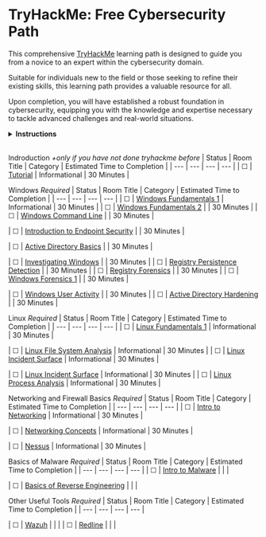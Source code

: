 # TryHackMe: Free Cybersecurity Path

This comprehensive [TryHackMe](https://tryhackme.com) learning path is designed to guide you from a novice to an expert within the cybersecurity domain. 

Suitable for individuals new to the field or those seeking to refine their existing skills, this learning path provides a valuable resource for all.

Upon completion, you will have established a robust foundation in cybersecurity, equipping you with the knowledge and expertise necessary to tackle advanced challenges and real-world situations.

<details>
  <summary>
    <b>Instructions</b>
  </summary>

  You can find instructions on how to use this repository at [INSTRUCTIONS.md](/INSTRUCTIONS.md).
</details>

<br/>

<!-- ☐ -->
<!-- ☑ -->

Indroduction *+only if you have not done tryhackme before*
| Status | Room Title                                                                                       | Category           | Estimated Time to Completion      |
| ---    | ---                                                                                              | ---                | ---                               |
| ☐      | [Tutorial](https://tryhackme.com/room/tutorial)                                                  | Informational      | 30 Minutes                        |
<!-- | ☐ | [Logs Fundamentals](https://tryhackme.com/r/room/logsfundamentals)                               | paid for           | 30 Minutes                        | -->

Windows *Required*
| Status | Room Title                                                                                       | Category           | Estimated Time to Completion      |
| ---    | ---                                                                                              | ---                | ---                               |
| ☐      | [Windows Fundamentals 1](https://tryhackme.com/r/room/windowsfundamentals1xbx)                   | Informational      | 30 Minutes                        |
| ☐      | [Windows Fundamentals 2](https://tryhackme.com/r/room/windowsfundamentals2x0x)                   |                    | 30 Minutes                        |
| ☐      | [Windows Command Line](https://tryhackme.com/r/room/windowscommandline)                          |                    | 30 Minutes                        |
<!-- | ☐ | [Windows Powershell](https://tryhackme.com/r/room/windowspowershell)                             | paid for           | 30 Minutes                        | -->
<!-- | ☐ | [Windows Hardening](https://tryhackme.com/r/room/microsoftwindowshardening)                      | paid for           | 30 Minutes                        | -->
| ☐      | [Introduction to Endpoint Security](https://tryhackme.com/r/room/introtoendpointsecurity)        |                    | 30 Minutes                        |
<!-- | ☐ | [Core Windows Processes](https://tryhackme.com/r/room/btwindowsinternals)                        | paid for           | 30 Minutes                        |           
| ☐      | [Windows Applications](https://tryhackme.com/r/room/windowsapplications)                         |                    | 30 Minutes                        |
| ☐      | [Windows Event Logs](https://tryhackme.com/r/room/windowseventlogs)                              |                    | 30 Minutes                        | -->
| ☐      | [Active Directory Basics](https://tryhackme.com/r/room/winadbasics)                              |                    | 30 Minutes                        |
<!--| ☐  | [Sysinternals](https://tryhackme.com/r/room/btsysinternalssg)                                    |                    | 30 Minutes                        |   
| ☐      | [Sysmon](https://tryhackme.com/r/room/sysmon)                                                    |                    | 30 Minutes                        | 
| ☐      | [Monday Monitor](https://tryhackme.com/r/room/mondaymonitor)                                     | paid for           | 30 Minutes                        | -->
| ☐      | [Investigating Windows](https://tryhackme.com/r/room/investigatingwindows)                       |                    | 30 Minutes                        |
| ☐      | [Registry Persistence Detection](https://tryhackme.com/r/room/registrypersistencedetection)      |                    | 30 Minutes                        |
| ☐      | [Registry Forensics](https://tryhackme.com/r/room/expregistryforensics)                          |                    | 30 Minutes                        |
| ☐      | [Windows Forensics 1](https://tryhackme.com/r/room/windowsforensics1)                            |                    | 30 Minutes                        |
<!--| ☐  | [Windows Forensics 2](https://tryhackme.com/r/room/windowsforensics2)                            |                    | 30 Minutes                        |
| ☐      | [Windows User Account Forensics](https://tryhackme.com/r/room/windowsuseraccountforensics)       |                    | 30 Minutes                        | -->
| ☐      | [Windows User Activity](https://tryhackme.com/r/room/windowsuseractivity)                        |                    | 30 Minutes                        |
| ☐      | [Active Directory Hardening](https://tryhackme.com/r/room/activedirectoryhardening)              |                    | 30 Minutes                        |
<!--| ☐  | [Blizzard](https://tryhackme.com/r/room/blizzard)                                                |                    | 30 Minutes                        |
| ☐      | [Retracted](https://tryhackme.com/r/room/retracted)                                              |                    | 30 Minutes                        | -->



Linux *Required*
| Status | Room Title                                                                                       | Category           | Estimated Time to Completion      |
| ---    | ---                                                                                              | ---                | ---                               |
| ☐      | [Linux Fundamentals 1](https://tryhackme.com/r/room/linuxfundamentalspart1)                      | Informational      | 30 Minutes                        |
<!-- | ☐ | [Linux Shells](https://tryhackme.com/r/room/linuxshells)                                         | Informational      | 30 Minutes                        |
| ☐      | [Linux Fundamentals 2](https://tryhackme.com/r/room/linuxfundamentalspart2)                      | Informational      | 30 Minutes                        |
| ☐      | [Linux Fundamentals 3](https://tryhackme.com/r/room/linuxfundamentalspart3)                      | Informational      | 30 Minutes                        | -->
| ☐      | [Linux File System Analysis](https://tryhackme.com/r/room/linuxfilesystemanalysis)               | Informational      | 30 Minutes                        |
| ☐      | [Linux Incident Surface](https://tryhackme.com/r/room/linuxincidentsurface)                      | Informational      | 30 Minutes                        |
<!-- | ☐ | [Linux System Hardening](https://tryhackme.com/r/room/linuxsystemhardening)                      | Informational      | 30 Minutes                        | -->
| ☐      | [Linux Incident Surface](https://tryhackme.com/r/room/linuxincidentsurface)                      | Informational      | 30 Minutes                        |
| ☐      | [Linux Process Analysis](https://tryhackme.com/r/room/linuxprocessanalysis)                      | Informational      | 30 Minutes                        |
<!-- | ☐ | [Linux Logs Investigations](https://tryhackme.com/r/room/linuxlogsinvestigations)                | Informational      | 30 Minutes                        |
| ☐      | [Linux Live Analysis](https://tryhackme.com/r/room/linuxliveanalysis)                            | Informational      | 30 Minutes                        |
| ☐      | [Tardigrade](https://tryhackme.com/r/room/tardigrade)                                            | Informational      | 30 Minutes                        | -->

Networking and Firewall Basics *Required*
| Status | Room Title                                                                                       | Category           | Estimated Time to Completion      |
| ---    | ---                                                                                              | ---                | ---                               |
| ☐      | [Intro to Networking](https://tryhackme.com/r/room/introtonetworking)                            | Informational      | 30 Minutes                        |
<!-- | ☐ | [Wireshark 101](https://tryhackme.com/r/room/wireshark)                                          | Informational      | 30 Minutes                        | -->
| ☐      | [Networking Concepts](https://tryhackme.com/r/room/networkingconcepts)                           | Informational      | 30 Minutes                        |
<!-- | ☐ | [Networking Core Protocols](https://tryhackme.com/r/room/networkingcoreprotocols)                | Informational      | 30 Minutes                        |
| ☐      | [Networking Secure Protocols](https://tryhackme.com/r/room/networkingsecureprotocols)            | Informational      | 30 Minutes                        |
| ☐      | [TCPDump Basics](https://tryhackme.com/r/room/tcpdump)                                           | Informational      | 30 Minutes                        |
| ☐      | [Nmap Basics](https://tryhackme.com/r/room/nmap)                                                 | Informational      | 30 Minutes                        | -->
| ☐      | [Nessus](https://tryhackme.com/r/room/rpnessusredux)                                             | Informational      | 30 Minutes                        |
<!-- | ☐ | [Firewall Fundamentals](https://tryhackme.com/r/room/firewallfundamentals)                       | Informational      | 30 Minutes                        |
| ☐      | [Network Security Architecture](https://tryhackme.com/r/room/introtosecurityarchitecture)        | Informational      | 30 Minutes                        | -->

Basics of Malware *Required*
| Status | Room Title                                                                                       | Category           | Estimated Time to Completion      |
| ---    | ---                                                                                              | ---                | ---                               | 
| ☐      | [Intro to Malware](https://tryhackme.com/r/room/malmalintroductory)                              |                    |                                   |
<!-- | ☐ | [Strings Command](https://tryhackme.com/r/room/malstrings)                                       |                    |                                   | -->
| ☐      | [Basics of Reverse Engineering](https://tryhackme.com/r/room/basicmalwarere)                     |                    |                                   |
<!-- | ☐ | [x86 Assembly Crash Course](https://tryhackme.com/r/room/x86assemblycrashcourse)                 |                    |                                   |
| ☐      | [Windows Internals](https://tryhackme.com/r/room/windowsinternals)                               |                    |                                   |
| ☐      | [Basic Static Analysis](https://tryhackme.com/r/room/staticanalysis1)                            |                    |                                   |
| ☐      | [Basic Dynamic Analysis](https://tryhackme.com/r/room/basicdynamicanalysis)                      |                    |                                   | -->


Other Useful Tools *Required*
| Status | Room Title                                                                                       | Category           | Estimated Time to Completion      |
| ---    | ---                                                                                              | ---                | ---                               | 
<!-- | ☐ | [Splunk 101](https://tryhackme.com/r/room/splunk101)                                             |                    |                                   |
| ☐      | [Splunk 101](https://tryhackme.com/r/room/splunk201)                                             |                    |                                   |
| ☐      | [Investigating with Splunk](https://tryhackme.com/r/room/investigatingwithsplunk)                |                    |                                   |
| ☐      | [Auditing and Monitoring](https://tryhackme.com/r/room/auditingandmonitoringse)                  |                    |                                   |                     
| ☐      | [Volatility](https://tryhackme.com/r/room/volatility)                                            |                    |                                   | -->
| ☐      | [Wazuh](https://tryhackme.com/r/room/wazuhct)                                                    |                    |                                   |
| ☐      | [Redline](https://tryhackme.com/r/room/btredlinejoxr3d)                                          |                    |                                   |

